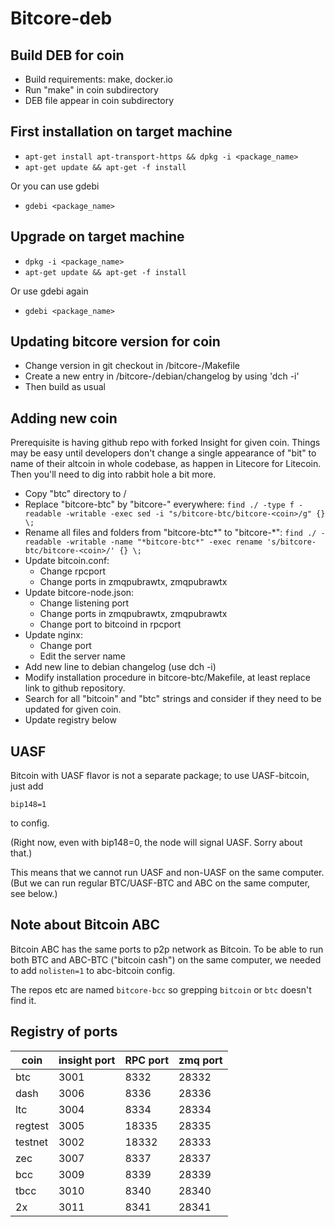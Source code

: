 Bitcore-deb
===========

Build DEB for coin
------------------
* Build requirements: make, docker.io
* Run "make" in coin subdirectory
* DEB file appear in coin subdirectory

First installation on target machine
------------------------------------
* ```apt-get install apt-transport-https && dpkg -i <package_name>```
* ```apt-get update && apt-get -f install```

Or you can use gdebi

* ```gdebi <package_name>```

Upgrade on target machine
-------------------------
* ```dpkg -i <package_name>```
* ```apt-get update && apt-get -f install```

Or use gdebi again

* ```gdebi <package_name>```

Updating bitcore version for coin
---------------------------------
* Change version in git checkout in <coin>/bitcore-<coin>/Makefile
* Create a new entry in <coin>/bitcore-<coin>/debian/changelog by using 'dch -i'
* Then build as usual

Adding new coin
---------------
Prerequisite is having github repo with forked Insight for given coin. Things may be easy until developers don't change a single appearance of "bit" to name of their altcoin in whole codebase, as happen in Litecore for Litecoin. Then you'll need to dig into rabbit hole a bit more.

* Copy "btc" directory to <coin>/
* Replace "bitcore-btc" by "bitcore-<altcoin>" everywhere: ```find ./ -type f -readable -writable -exec sed -i "s/bitcore-btc/bitcore-<coin>/g" {} \;```
* Rename all files and folders from "bitcore-btc*" to "bitcore-<coin>*": ```find ./ -readable -writable -name "*bitcore-btc*" -exec rename 's/bitcore-btc/bitcore-<coin>/' {} \;```
* Update bitcoin.conf:
  * Change rpcport
  * Change ports in zmqpubrawtx, zmqpubrawtx
* Update bitcore-node.json:
  * Change listening port
  * Change ports in zmqpubrawtx, zmqpubrawtx
  * Change port to bitcoind in rpcport
* Update nginx:
  * Change port
  * Edit the server name
* Add new line to debian changelog (use dch -i)
* Modify installation procedure in bitcore-btc/Makefile, at least replace link to github repository.
* Search for all "bitcoin" and "btc" strings and consider if they need to be updated for given coin.
* Update registry below

UASF
----

Bitcoin with UASF flavor is not a separate package; to use UASF-bitcoin, just add

`bip148=1`

to config.

(Right now, even with bip148=0, the node will signal UASF. Sorry about that.)

This means that we cannot run UASF and non-UASF on the same computer. (But we can run regular BTC/UASF-BTC and ABC on the same computer, see below.)

Note about Bitcoin ABC
----

Bitcoin ABC has the same ports to p2p network as Bitcoin. To be able to run both BTC and ABC-BTC ("bitcoin cash") on the same computer, we needed to add `nolisten=1` to abc-bitcoin config.

The repos etc are named `bitcore-bcc` so grepping `bitcoin` or `btc` doesn't find it.

Registry of ports
-----------------

| coin    | insight port | RPC port | zmq port |
|---------|--------------|----------|----------|
| btc     | 3001         |  8332    | 28332    |
| dash    | 3006         |  8336    | 28336    |
| ltc     | 3004         |  8334    | 28334    |
| regtest | 3005         | 18335    | 28335    |
| testnet | 3002         | 18332    | 28333    |
| zec     | 3007         |  8337    | 28337    |
| bcc     | 3009         |  8339    | 28339    |
| tbcc    | 3010         |  8340    | 28340    |
| 2x      | 3011         |  8341    | 28341    |
